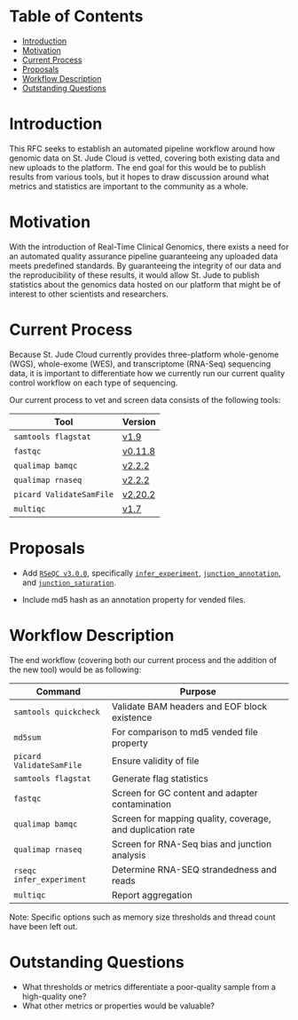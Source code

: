 # Table of Contents <!-- omit in toc -->

- [Introduction](#Introduction)
- [Motivation](#Motivation)
- [Current Process](#Current-Process)
- [Proposals](#Proposals)
- [Workflow Description](#Workflow-Description)
- [Outstanding Questions](#Outstanding-Questions)

# Introduction

This RFC seeks to establish an automated pipeline workflow around how genomic data on St. Jude Cloud is vetted, covering both existing data and new uploads to the platform. The end goal for this would be to publish results from various tools, but it hopes to draw discussion around what metrics and statistics are important to the community as a whole.

# Motivation

With the introduction of Real-Time Clinical Genomics, there exists a need for an automated quality assurance pipeline guaranteeing any uploaded data meets predefined standards. By guaranteeing the integrity of our data and the reproducibility of these results, it would allow St. Jude to publish statistics about the genomics data hosted on our platform that might be of interest to other scientists and researchers.

# Current Process

Because St. Jude Cloud currently provides three-platform whole-genome (WGS), whole-exome (WES), and transcriptome (RNA-Seq) sequencing data, it is important to differentiate how we currently run our current quality control workflow on each type of sequencing.

Our current process to vet and screen data consists of the following tools:

| Tool                     | Version   |
| ------------------------ | --------- |
| `samtools flagstat`      | [v1.9]    |
| `fastqc`                 | [v0.11.8] |
| `qualimap bamqc`         | [v2.2.2]  |
| `qualimap rnaseq`        | [v2.2.2]  |
| `picard ValidateSamFile` | [v2.20.2] |
| `multiqc`                | [v1.7]    |

[v1.9]: http://www.htslib.org/doc/samtools.html
[v0.11.8]: https://www.bioinformatics.babraham.ac.uk/projects/fastqc/
[v2.2.2]: http://qualimap.bioinfo.cipf.es/doc_html/command_line.html
[v2.20.2]: https://software.broadinstitute.org/gatk/documentation/tooldocs/4.1.2.0/picard_sam_ValidateSamFile.php
[v1.7]: https://multiqc.info/

# Proposals

- Add [`RSeQC v3.0.0`](http://rseqc.sourceforge.net), specifically [`infer_experiment`], [`junction_annotation`], and [`junction_saturation`].

[`infer_experiment`]: http://rseqc.sourceforge.net/#infer-experiment-py
[`junction_annotation`]: http://rseqc.sourceforge.net/#junction-annotation-py
[`junction_saturation`]: http://rseqc.sourceforge.net/#junction-saturation-py

- Include md5 hash as an annotation property for vended files.

# Workflow Description

The end workflow (covering both our current process and the addition of the new tool) would be as following:

| Command                  | Purpose                                                    |
| -------------------------| ---------------------------------------------------------- |
| `samtools quickcheck`    | Validate BAM headers and EOF block existence               |
| `md5sum`                 | For comparison to md5 vended file property                 |
| `picard ValidateSamFile` | Ensure validity of file                                    |
| `samtools flagstat`      | Generate flag statistics                                   |
| `fastqc`                 | Screen for GC content and adapter contamination            |
| `qualimap bamqc`         | Screen for mapping quality, coverage, and duplication rate |
| `qualimap rnaseq`        | Screen for RNA-Seq bias and junction analysis              |
| `rseqc infer_experiment` | Determine RNA-SEQ strandedness and reads                   |
| `multiqc`                | Report aggregation                                         |

Note: Specific options such as memory size thresholds and thread count have been left out.

# Outstanding Questions

- What thresholds or metrics differentiate a poor-quality sample from a high-quality one?
- What other metrics or properties would be valuable?
